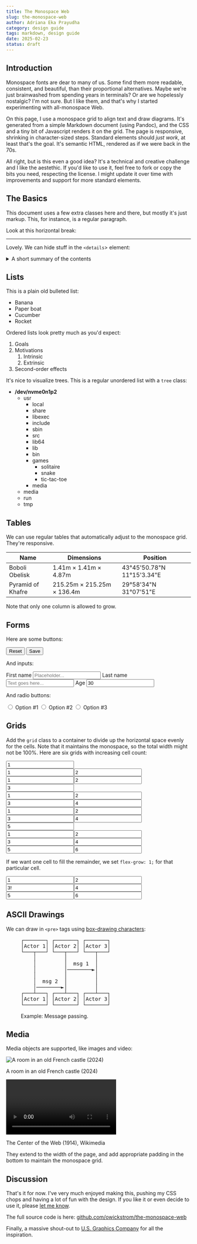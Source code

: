 ```yaml
---
title: The Monospace Web
slug: the-monospace-web
author: Adriana Eka Prayudha
category: design guide
tags: markdown, design guide
date: 2025-02-23
status: draft
---
```


## Introduction

Monospace fonts are dear to many of us. 
Some find them more readable, consistent, and beautiful, than their proportional alternatives.
Maybe we're just brainwashed from spending years in terminals?
Or are we hopelessly nostalgic?
I'm not sure.
But I like them, and that's why I started experimenting with all-monospace Web.

On this page, I use a monospace grid to align text and draw diagrams.
It's generated from a simple Markdown document (using Pandoc), and the CSS and a tiny bit of Javascript renders it on the grid.
The page is responsive, shrinking in character-sized steps.
Standard elements should _just work_, at least that's the goal.
It's semantic HTML, rendered as if we were back in the 70s.

All right, but is this even a good idea?
It's a technical and creative challenge and I like the aestethic.
If you'd like to use it, feel free to fork or copy the bits you need, respecting the license.
I might update it over time with improvements and support for more standard elements.

## The Basics

This document uses a few extra classes here and there, but mostly it's just markup.
This, for instance, is a regular paragraph.

Look at this horizontal break:

<hr>

Lovely. We can hide stuff in the `<details`> element:

<details>
<summary>A short summary of the contents</summary>
<p>Hidden gems.</p>
</details>

## Lists

This is a plain old bulleted list:

* Banana
* Paper boat
* Cucumber
* Rocket

Ordered lists look pretty much as you'd expect:

1. Goals
1. Motivations
    1. Intrinsic
    1. Extrinsic
1. Second-order effects

It's nice to visualize trees.
This is a regular unordered list with a `tree` class:

<ul class="tree"><li><p style="margin: 0;"><strong>/dev/nvme0n1p2</strong></p>

* usr                               
    * local                         
    * share                         
    * libexec                       
    * include                       
    * sbin                          
    * src                           
    * lib64                         
    * lib                           
    * bin                           
    * games                         
        * solitaire
        * snake
        * tic-tac-toe
    * media                         
* media                             
* run                               
* tmp                               

</li></ul>

## Tables

We can use regular tables that automatically adjust to the monospace grid.
They're responsive. 

<table>
<thead>
  <tr>
    <th class="width-min">Name</th>
    <th class="width-auto">Dimensions</th>
    <th class="width-min">Position</th>
  </tr>
</thead>
<tbody>
  <tr>
    <td>Boboli Obelisk</td>
    <td>1.41m &times; 1.41m &times; 4.87m</td>
    <td>43°45'50.78"N 11°15'3.34"E</td>
  </tr>
  <tr>
    <td>Pyramid of Khafre</td>
    <td>215.25m &times; 215.25m &times; 136.4m</td>
    <td>29°58'34"N 31°07'51"E</td>
  </tr>
</tbody>
</table>

Note that only one column is allowed to grow.

## Forms

Here are some buttons:

<nav>
    <button>Reset</button>
    <button>Save</button>
</nav>

And inputs:

<form class="grid">
<label>First name <input type="text" placeholder="Placeholder..." /></label>
<label>Last name <input type="text" placeholder="Text goes here..." /></label>
<label>Age <input type="text" value="30" /></label>
</form>

And radio buttons:

<form class="grid">
<label><input name="radio" type="radio" /> Option #1</label>
<label><input name="radio" type="radio" /> Option #2</label>
<label><input name="radio" type="radio" /> Option #3</label>
</form>

## Grids

Add the `grid` class to a container to divide up the horizontal space evenly for the cells.
Note that it maintains the monospace, so the total width might not be 100%.
Here are six grids with increasing cell count:

<div class="grid"><input readonly value="1" /></div>
<div class="grid"><input readonly value="1" /><input readonly value="2" /></div>
<div class="grid"><input readonly value="1" /><input readonly value="2" /><input readonly value="3" /></div>
<div class="grid"><input readonly value="1" /><input readonly value="2" /><input readonly value="3" /><input readonly value="4" /></div>
<div class="grid"><input readonly value="1" /><input readonly value="2" /><input readonly value="3" /><input readonly value="4" /><input readonly value="5" /></div>
<div class="grid"><input readonly value="1" /><input readonly value="2" /><input readonly value="3" /><input readonly value="4" /><input readonly value="5" /><input readonly value="6" /></div>

If we want one cell to fill the remainder, we set `flex-grow: 1;` for that particular cell.

<div class="grid"><input readonly value="1" /><input readonly value="2" /><input readonly value="3!" style="flex-grow: 1;" /><input readonly value="4" /><input readonly value="5" /><input readonly value="6" /></div>

## ASCII Drawings

We can draw in `<pre>` tags using [box-drawing characters](https://en.wikipedia.org/wiki/Box-drawing_characters):

<figure>
<pre>
┌───────┐ ┌───────┐ ┌───────┐
│Actor 1│ │Actor 2│ │Actor 3│
└───┬───┘ └───┬───┘ └───┬───┘
    │         │         │    
    │         │  msg 1  │    
    │         │────────►│    
    │         │         │    
    │  msg 2  │         │    
    │────────►│         │    
┌───┴───┐ ┌───┴───┐ ┌───┴───┐
│Actor 1│ │Actor 2│ │Actor 3│
└───────┘ └───────┘ └───────┘</pre>
<figcaption>Example: Message passing.</figcaption>
</figure>

## Media

Media objects are supported, like images and video:

![A room in an old French castle (2024)](images/castle.jpg)

A room in an old French castle (2024)

<video controls>
<source src="https://upload.wikimedia.org/wikipedia/commons/e/e0/The_Center_of_the_Web_%281914%29.webm" type="video/webm">
</video>

The Center of the Web (1914), Wikimedia

They extend to the width of the page, and add appropriate padding in the bottom to maintain the monospace grid.

## Discussion

That's it for now.
I've very much enjoyed making this, pushing my CSS chops and having a lot of fun with the design.
If you like it or even decide to use it, please [let me know](https://x.com/owickstrom).

The full source code is here: [github.com/owickstrom/the-monospace-web](https://github.com/owickstrom/the-monospace-web)

Finally, a massive shout-out to [U.S. Graphics Company](https://x.com/usgraphics) for all the inspiration.
